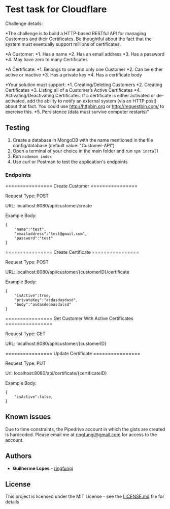 # Test task for Cloudflare

Challenge details:

*The challenge is to build a HTTP-based RESTful API for managing Customers and their Certificates. Be thoughtful about the fact that the system must eventually support millions of certificates.

*A Customer:
*1. Has a name
*2. Has an email address
*3. Has a password
*4. May have zero to many Certificates

*A Certificate:
*1. Belongs to one and only one Customer
*2. Can be either active or inactive
*3. Has a private key
*4. Has a certificate body

*Your solution must support:
*1. Creating/Deleting Customers
*2. Creating Certificates
*3. Listing all of a Customer’s Active Certificates
*4. Activating/Deactivating Certificates. If a certificate is either activated or de-activated, add the ability to notify an external system (via an HTTP post) about that fact. You could use http://httpbin.org or http://requestbin.com/ to exercise this.
*5. Persistence (data must survive computer restarts)"

## Testing

1. Create a database in MongoDB with the name mentioned in the file config/database (default value: "Customer-API")
2. Open a terminal of your choice in the main folder and run `npm install`
3. Run `nodemon index`
4. Use curl or Postman to test the application's endpoints

### Endpoints

================ Create Customer ================ 

Request Type: POST 

URL: localhost:8080/api/customer/create

Example Body:
```
{
 	"name":"test",
 	"emailaddress":"test@gmail.com",
 	"password":"test"
}
```
================ Create Certificate ================ 

Request Type: POST 

URL: localhost:8080/api/customer/{customerID}/certificate

Example Body:
```
{
	"isActive":true,
	"privateKey":"asdasdasdasd",
	"body":"asdasdeonasdalsd"
}
```

================ Get Customer With Active Certificates ================ 

Request Type: GET

URL: localhost:8080/api/customer/{customerID}

================ Update Certificate ================ 

Request Type: PUT

Url: localhost:8080/api/certificate/{certificateID}

Example Body:
```
{
	"isActive":false,
}
```


## Known issues

Due to time constraints, the Pipedrive account in which the gists are created is hardcoded. Please email me at ringfungi@gmail.com for access to the account.

## Authors

* **Guilherme Lopes** - [ringfungi](https://github.com/ringfungi)

## License

This project is licensed under the MIT License - see the [LICENSE.md](LICENSE.md) file for details

